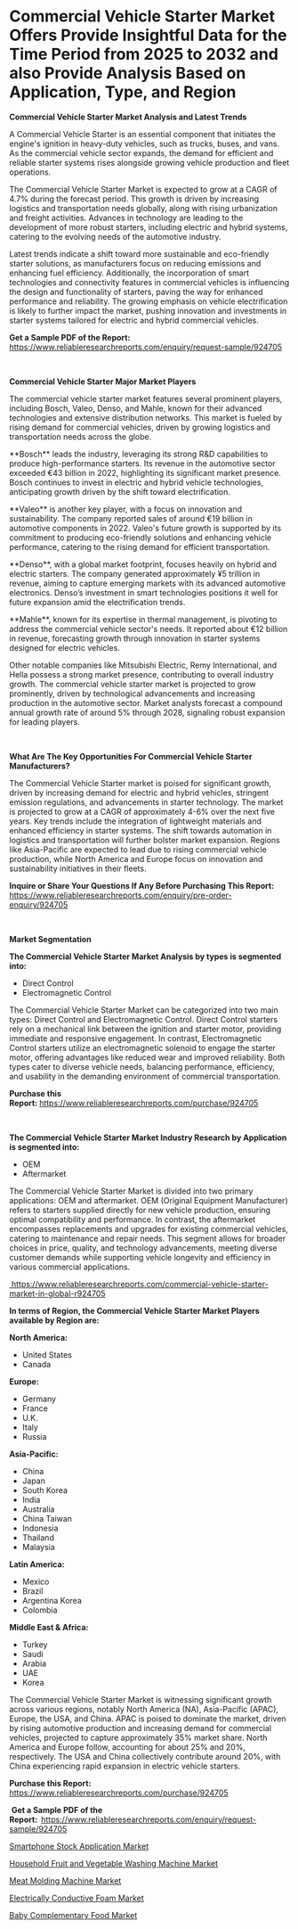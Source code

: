 <p><h1>Commercial Vehicle Starter Market Offers Provide Insightful Data for the Time Period from 2025 to 2032 and also Provide Analysis Based on Application, Type, and Region</h1></p><p><strong>Commercial Vehicle Starter Market Analysis and Latest Trends</strong></p>
<p><p>A Commercial Vehicle Starter is an essential component that initiates the engine's ignition in heavy-duty vehicles, such as trucks, buses, and vans. As the commercial vehicle sector expands, the demand for efficient and reliable starter systems rises alongside growing vehicle production and fleet operations.</p><p>The Commercial Vehicle Starter Market is expected to grow at a CAGR of 4.7% during the forecast period. This growth is driven by increasing logistics and transportation needs globally, along with rising urbanization and freight activities. Advances in technology are leading to the development of more robust starters, including electric and hybrid systems, catering to the evolving needs of the automotive industry.</p><p>Latest trends indicate a shift toward more sustainable and eco-friendly starter solutions, as manufacturers focus on reducing emissions and enhancing fuel efficiency. Additionally, the incorporation of smart technologies and connectivity features in commercial vehicles is influencing the design and functionality of starters, paving the way for enhanced performance and reliability. The growing emphasis on vehicle electrification is likely to further impact the market, pushing innovation and investments in starter systems tailored for electric and hybrid commercial vehicles.</p></p>
<p><strong>Get a Sample PDF of the Report:&nbsp;</strong> <a href="https://www.reliableresearchreports.com/enquiry/request-sample/924705?utm_campaign=13&utm_medium=2&utm_source=Github&utm_content=ia&utm_term=24032025&utm_id=commercial-vehicle-starter">https://www.reliableresearchreports.com/enquiry/request-sample/924705</a></p>
<p>&nbsp;</p>
<p><strong>Commercial Vehicle Starter Major Market Players</strong></p>
<p><p>The commercial vehicle starter market features several prominent players, including Bosch, Valeo, Denso, and Mahle, known for their advanced technologies and extensive distribution networks. This market is fueled by rising demand for commercial vehicles, driven by growing logistics and transportation needs across the globe.</p><p>**Bosch** leads the industry, leveraging its strong R&D capabilities to produce high-performance starters. Its revenue in the automotive sector exceeded €43 billion in 2022, highlighting its significant market presence. Bosch continues to invest in electric and hybrid vehicle technologies, anticipating growth driven by the shift toward electrification.</p><p>**Valeo** is another key player, with a focus on innovation and sustainability. The company reported sales of around €19 billion in automotive components in 2022. Valeo's future growth is supported by its commitment to producing eco-friendly solutions and enhancing vehicle performance, catering to the rising demand for efficient transportation.</p><p>**Denso**, with a global market footprint, focuses heavily on hybrid and electric starters. The company generated approximately ¥5 trillion in revenue, aiming to capture emerging markets with its advanced automotive electronics. Denso’s investment in smart technologies positions it well for future expansion amid the electrification trends.</p><p>**Mahle**, known for its expertise in thermal management, is pivoting to address the commercial vehicle sector's needs. It reported about €12 billion in revenue, forecasting growth through innovation in starter systems designed for electric vehicles.</p><p>Other notable companies like Mitsubishi Electric, Remy International, and Hella possess a strong market presence, contributing to overall industry growth. The commercial vehicle starter market is projected to grow prominently, driven by technological advancements and increasing production in the automotive sector. Market analysts forecast a compound annual growth rate of around 5% through 2028, signaling robust expansion for leading players.</p></p>
<p>&nbsp;</p>
<p><strong>What Are The Key Opportunities For Commercial Vehicle Starter Manufacturers?</strong></p>
<p><p>The Commercial Vehicle Starter market is poised for significant growth, driven by increasing demand for electric and hybrid vehicles, stringent emission regulations, and advancements in starter technology. The market is projected to grow at a CAGR of approximately 4-6% over the next five years. Key trends include the integration of lightweight materials and enhanced efficiency in starter systems. The shift towards automation in logistics and transportation will further bolster market expansion. Regions like Asia-Pacific are expected to lead due to rising commercial vehicle production, while North America and Europe focus on innovation and sustainability initiatives in their fleets.</p></p>
<p><strong>Inquire or Share Your Questions If Any Before Purchasing This Report:</strong> <a href="https://www.reliableresearchreports.com/enquiry/pre-order-enquiry/924705?utm_campaign=13&utm_medium=2&utm_source=Github&utm_content=ia&utm_term=24032025&utm_id=commercial-vehicle-starter">https://www.reliableresearchreports.com/enquiry/pre-order-enquiry/924705</a></p>
<p>&nbsp;</p>
<p><strong>Market Segmentation</strong></p>
<p><strong>The Commercial Vehicle Starter Market Analysis by types is segmented into:</strong></p>
<p><ul><li>Direct Control</li><li>Electromagnetic Control</li></ul></p>
<p><p>The Commercial Vehicle Starter Market can be categorized into two main types: Direct Control and Electromagnetic Control. Direct Control starters rely on a mechanical link between the ignition and starter motor, providing immediate and responsive engagement. In contrast, Electromagnetic Control starters utilize an electromagnetic solenoid to engage the starter motor, offering advantages like reduced wear and improved reliability. Both types cater to diverse vehicle needs, balancing performance, efficiency, and usability in the demanding environment of commercial transportation.</p></p>
<p><strong>Purchase this Report:&nbsp;</strong><a href="https://www.reliableresearchreports.com/purchase/924705?utm_campaign=13&utm_medium=2&utm_source=Github&utm_content=ia&utm_term=24032025&utm_id=commercial-vehicle-starter">https://www.reliableresearchreports.com/purchase/924705</a></p>
<p>&nbsp;</p>
<p><strong>The Commercial Vehicle Starter Market Industry Research by Application is segmented into:</strong></p>
<p><ul><li>OEM</li><li>Aftermarket</li></ul></p>
<p><p>The Commercial Vehicle Starter Market is divided into two primary applications: OEM and aftermarket. OEM (Original Equipment Manufacturer) refers to starters supplied directly for new vehicle production, ensuring optimal compatibility and performance. In contrast, the aftermarket encompasses replacements and upgrades for existing commercial vehicles, catering to maintenance and repair needs. This segment allows for broader choices in price, quality, and technology advancements, meeting diverse customer demands while supporting vehicle longevity and efficiency in various commercial applications.</p></p>
<p><a href="https://www.reliableresearchreports.com/commercial-vehicle-starter-market-in-global-r924705?utm_campaign=13&utm_medium=2&utm_source=Github&utm_content=ia&utm_term=24032025&utm_id=commercial-vehicle-starter">&nbsp;https://www.reliableresearchreports.com/commercial-vehicle-starter-market-in-global-r924705</a></p>
<p><strong>In terms of Region, the Commercial Vehicle Starter Market Players available by Region are:</strong></p>
<p>
    <p> <strong> North America: </strong>
        <ul>
            <li>United States</li>
            <li>Canada</li>
        </ul>
        </p> 
    <p> <strong> Europe: </strong>
        <ul>
            <li>Germany</li>
            <li>France</li>
            <li>U.K.</li>
            <li>Italy</li>
            <li>Russia</li>
        </ul>
        </p> 
    <p> <strong> Asia-Pacific: </strong>
        <ul>
            <li>China</li>
            <li>Japan</li>
            <li>South Korea</li>
            <li>India</li>
            <li>Australia</li>
            <li>China Taiwan</li>
            <li>Indonesia</li>
            <li>Thailand</li>
            <li>Malaysia</li>
        </ul>
        </p> 
    <p> <strong> Latin America: </strong>
        <ul>
            <li>Mexico</li>
            <li>Brazil</li>
            <li>Argentina Korea</li>
            <li>Colombia</li>
        </ul>
        </p> 
    <p> <strong> Middle East & Africa: </strong>
        <ul>
            <li>Turkey</li>
            <li>Saudi</li>
            <li>Arabia</li>
            <li>UAE</li>
            <li>Korea</li>
        </ul>
    </p>
    </p>
<p><p>The Commercial Vehicle Starter Market is witnessing significant growth across various regions, notably North America (NA), Asia-Pacific (APAC), Europe, the USA, and China. APAC is poised to dominate the market, driven by rising automotive production and increasing demand for commercial vehicles, projected to capture approximately 35% market share. North America and Europe follow, accounting for about 25% and 20%, respectively. The USA and China collectively contribute around 20%, with China experiencing rapid expansion in electric vehicle starters.</p></p>
<p><strong>Purchase this Report: </strong><a href="https://www.reliableresearchreports.com/purchase/924705?utm_campaign=13&utm_medium=2&utm_source=Github&utm_content=ia&utm_term=24032025&utm_id=commercial-vehicle-starter">https://www.reliableresearchreports.com/purchase/924705</a></p>
<p>&nbsp;<strong>Get a Sample PDF of the Report:&nbsp;&nbsp;</strong><a href="https://www.reliableresearchreports.com/enquiry/request-sample/924705?utm_campaign=13&utm_medium=2&utm_source=Github&utm_content=ia&utm_term=24032025&utm_id=commercial-vehicle-starter">https://www.reliableresearchreports.com/enquiry/request-sample/924705</a></p>
<p><strong></strong></p>
<p><p><a href="https://github.com/welidaeisya/Market-Research-Report-List-1/blob/main/smartphone-stock-application-market.md?utm_campaign=13&utm_medium=2&utm_source=Github&utm_content=ia&utm_term=24032025&utm_id=commercial-vehicle-starter">Smartphone Stock Application Market</a></p><p><a href="https://github.com/zhininzacher/Market-Research-Report-List-1/blob/main/household-fruit-and-vegetable-washing-machine-market.md?utm_campaign=13&utm_medium=2&utm_source=Github&utm_content=ia&utm_term=24032025&utm_id=commercial-vehicle-starter">Household Fruit and Vegetable Washing Machine Market</a></p><p><a href="https://github.com/tafuaraasswn/Market-Research-Report-List-1/blob/main/meat-molding-machine-market.md?utm_campaign=13&utm_medium=2&utm_source=Github&utm_content=ia&utm_term=24032025&utm_id=commercial-vehicle-starter">Meat Molding Machine Market</a></p><p><a href="https://github.com/donsonjupa/Market-Research-Report-List-1/blob/main/electrically-conductive-foam-market.md?utm_campaign=13&utm_medium=2&utm_source=Github&utm_content=ia&utm_term=24032025&utm_id=commercial-vehicle-starter">Electrically Conductive Foam Market</a></p><p><a href="https://github.com/anesimazikpd/Market-Research-Report-List-1/blob/main/baby-complementary-food-market.md?utm_campaign=13&utm_medium=2&utm_source=Github&utm_content=ia&utm_term=24032025&utm_id=commercial-vehicle-starter">Baby Complementary Food Market</a></p></p>